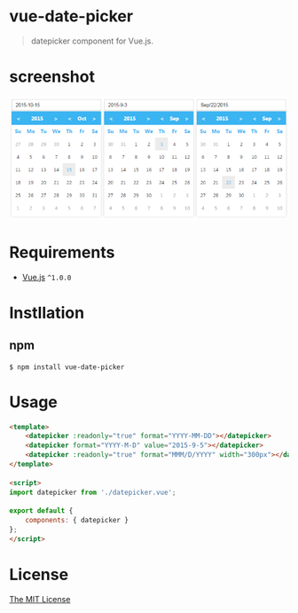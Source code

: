 # vue-date-picker

> datepicker component for Vue.js.

# screenshot

![screenshot](screenshot.png)

# Requirements

- [Vue.js](https://github.com/yyx990803/vue) `^1.0.0`

# Instllation

## npm 
```
$ npm install vue-date-picker
```

# Usage
```html
<template>
    <datepicker :readonly="true" format="YYYY-MM-DD"></datepicker>
    <datepicker format="YYYY-M-D" value="2015-9-5"></datepicker>
    <datepicker :readonly="true" format="MMM/D/YYYY" width="300px"></datepicker>
</template>

<script>
import datepicker from './datepicker.vue';

export default {
    components: { datepicker }
};
</script>
```

# License

[The MIT License](http://opensource.org/licenses/MIT)